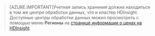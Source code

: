 
> [AZURE.IMPORTANT]Учетная запись хранения должна находиться в том же центре обработки данных, что и кластер HDInsight. Доступные центры обработки данных можно просмотреть с помощью меню **Регионы** на [странице информации о ценах на HDInsight](/pricing/details/hdinsight/).

<!---HONumber=July15_HO4-->